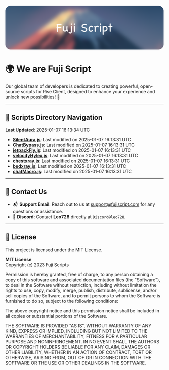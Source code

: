 ![Banner](.github/b.webp)

# 🌍 **We are Fuji Script**

Our global team of developers is dedicated to creating powerful, open-source scripts for Rise Client, designed to enhance your experience and unlock new possibilities! 🌟

---
<!-- SCRIPTS_NAVIGATION_START -->
## 📂 **Scripts Directory Navigation**

**Last Updated**: 2025-01-07 16:13:34 UTC

- **[SilentAura.js](scripts/SilentAura.js)**: Last modified on 2025-01-07 16:13:31 UTC
- **[ChatBypass.js](scripts/ChatBypass.js)**: Last modified on 2025-01-07 16:13:31 UTC
- **[jetpackFly.js](scripts/jetpackFly.js)**: Last modified on 2025-01-07 16:13:31 UTC
- **[velocityHylex.js](scripts/velocityHylex.js)**: Last modified on 2025-01-07 16:13:31 UTC
- **[chestxray.js](scripts/chestxray.js)**: Last modified on 2025-01-07 16:13:31 UTC
- **[bedxray.js](scripts/bedxray.js)**: Last modified on 2025-01-07 16:13:31 UTC
- **[chatMacro.js](scripts/chatMacro.js)**: Last modified on 2025-01-07 16:13:31 UTC

<!-- SCRIPTS_NAVIGATION_END -->

---

## 💬 **Contact Us**  
- 📬 **Support Email**: Reach out to us at [support@fujiscript.com](mailto:support@fujiscript.com) for any questions or assistance.  
- 💬 **Discord**: Contact **Leo728** directly at `Discord@leo728`.

---

## 📜 **License**

This project is licensed under the MIT License.  

**MIT License**  
Copyright (c) 2023 Fuji Scripts  

Permission is hereby granted, free of charge, to any person obtaining a copy of this software and associated documentation files (the "Software"), to deal in the Software without restriction, including without limitation the rights to use, copy, modify, merge, publish, distribute, sublicense, and/or sell copies of the Software, and to permit persons to whom the Software is furnished to do so, subject to the following conditions:  

The above copyright notice and this permission notice shall be included in all copies or substantial portions of the Software.  

THE SOFTWARE IS PROVIDED "AS IS", WITHOUT WARRANTY OF ANY KIND, EXPRESS OR IMPLIED, INCLUDING BUT NOT LIMITED TO THE WARRANTIES OF MERCHANTABILITY, FITNESS FOR A PARTICULAR PURPOSE AND NONINFRINGEMENT. IN NO EVENT SHALL THE AUTHORS OR COPYRIGHT HOLDERS BE LIABLE FOR ANY CLAIM, DAMAGES OR OTHER LIABILITY, WHETHER IN AN ACTION OF CONTRACT, TORT OR OTHERWISE, ARISING FROM, OUT OF OR IN CONNECTION WITH THE SOFTWARE OR THE USE OR OTHER DEALINGS IN THE SOFTWARE.  
